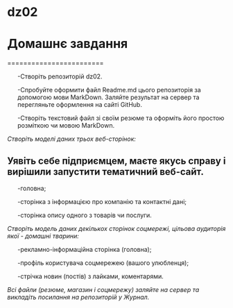 # dz02
<h1>Домашнє завдання</h1>
========================

<ul>-Створіть репозиторій dz02.</ul>
<ul>-Спробуйте оформити файл Readme.md цього репозиторія за допомогою мови MarkDown. Заляйте результат на сервер та перегляньте оформлення на сайті GitHub.</ul>
<ul>-Створіть текстовий файл зі своїм резюме та оформіть його простою розміткою чи мовою MarkDown.
</ul>

*Створіть моделі даних трьох веб-сторінок:*
	<h2>Уявіть себе підприємцем, маєте якусь справу і вирішили запустити тематичний веб-сайт.</h2>

<ul>-головна;</ul> 
<ul>-сторінка з інформацією про компанію та контактні дані;</ul>
<ul>-сторінка опису одного з товарів чи послуги.</ul>

*Створіть модель даних декількох сторінок соцмережі, цільова аудиторія якої - домашні тварини:*

<ul>-рекламно-інформаційна сторінка (головна);</ul>
<ul>-профіль користувача соцмережею (вашого улюбленця);</ul>
<ul>-стрічка новин (постів) з лайками, коментарями.</ul>

*Всі файли (резюме, магазин і соцмережу) заляйте на сервер та викладіть посилання на репозиторій у Журнал.*







